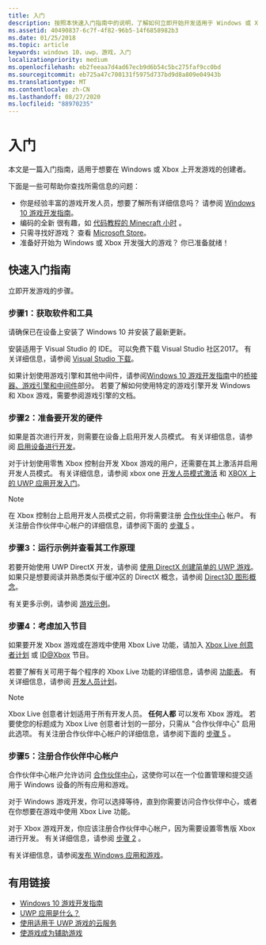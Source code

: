 ```yaml
---
title: 入门
description: 按照本快速入门指南中的说明，了解如何立即开始开发适用于 Windows 或 Xbox 的游戏。
ms.assetid: 40490837-6c7f-4f82-96b5-14f6858982b3
ms.date: 01/25/2018
ms.topic: article
keywords: windows 10，uwp，游戏，入门
localizationpriority: medium
ms.openlocfilehash: eb2feeaa7d4ad67ecb9d6b54c5bc275faf9cc0bd
ms.sourcegitcommit: eb725a47c700131f5975d737bd9d8a809e04943b
ms.translationtype: MT
ms.contentlocale: zh-CN
ms.lasthandoff: 08/27/2020
ms.locfileid: "88970235"
---
```

# <a name="getting-started"></a>入门

本文是一篇入门指南，适用于想要在 Windows 或 Xbox 上开发游戏的创建者。 

下面是一些可帮助你查找所需信息的问题：
* 你是经验丰富的游戏开发人员，想要了解所有详细信息吗？ 请参阅 [Windows 10 游戏开发指南](e2e.md)。
* 编码的全新 很有趣，如 [代码教程的 Minecraft 小时](https://code.org/minecraft) 。
* 只需寻找好游戏？ 查看 [Microsoft Store](https://www.microsoft.com/store)。
* 准备好开始为 Windows 或 Xbox 开发强大的游戏？  你已准备就绪！

## <a name="quick-start-guide"></a>快速入门指南

立即开发游戏的步骤。

### <a name="step-1-get-the-software-and-tools"></a>步骤1：获取软件和工具

请确保已在设备上安装了 Windows 10 并安装了最新更新。

安装适用于 Visual Studio 的 IDE。 可以免费下载 Visual Studio 社区2017。 有关详细信息，请参阅 [Visual Studio 下载](https://visualstudio.microsoft.com/downloads/)。

如果计划使用游戏引擎和其他中间件，请参阅[Windows 10 游戏开发指南](e2e.md)中的[桥接器、游戏引擎和中间件](e2e.md#bridges-game-engines-and-middleware)部分。 若要了解如何使用特定的游戏引擎开发 Windows 和 Xbox 游戏，需要参阅游戏引擎的文档。

### <a name="step-2-prepare-your-hardware-for-development"></a>步骤2：准备要开发的硬件

如果是首次进行开发，则需要在设备上启用开发人员模式。 有关详细信息，请参阅 [启用设备进行开发](../get-started/enable-your-device-for-development.md)。

对于计划使用零售 Xbox 控制台开发 Xbox 游戏的用户，还需要在其上激活并启用开发人员模式。 有关详细信息，请参阅 xbox one [开发人员模式激活](../xbox-apps/devkit-activation.md) 和 [XBOX 上的 UWP 应用开发入门](../xbox-apps/getting-started.md)。 

> [!Note]
> 在 Xbox 控制台上启用开发人员模式之前，你将需要注册 [合作伙伴中心](https://partner.microsoft.com/dashboard)  帐户。 有关注册合作伙伴中心帐户的详细信息，请参阅下面的 [步骤 5](#step-5-sign-up-for-a-partner-center-account) 。

### <a name="step-3-run-a-sample-and-see-how-it-works"></a>步骤3：运行示例并查看其工作原理

若要开始使用 UWP DirectX 开发，请参阅 [使用 DirectX 创建简单的 UWP 游戏](tutorial--create-your-first-uwp-directx-game.md)。 如果只是想要阅读并熟悉类似于缓冲区的 DirectX 概念，请参阅 [Direct3D 图形概念](../graphics-concepts/index.md)。

有关更多示例，请参阅 [游戏示例](e2e.md#game-samples)。

### <a name="step-4-consider-joining-a-program"></a>步骤4：考虑加入节目

如果要开发 Xbox 游戏或在游戏中使用 Xbox Live 功能，请加入 [Xbox Live 创意者计划](https://developer.microsoft.com/games/xbox/xboxlive/creator) 或 [ID@Xbox](https://www.xbox.com/Developers/id) 节目。 

若要了解有关可用于每个程序的 Xbox Live 功能的详细信息，请参阅 [功能表](https://docs.microsoft.com/gaming/xbox-live/developer-program-overview.md#feature-table)。 有关详细信息，请参阅 [开发人员计划](e2e.md#developer-programs)。

> [!Note]
> Xbox Live 创意者计划适用于所有开发人员。 **任何人都** 可以发布 Xbox 游戏。 若要使您的标题成为 Xbox Live 创意者计划的一部分，只需从 "合作伙伴中心" 启用此选项。 有关注册合作伙伴中心帐户的详细信息，请参阅下面的 [步骤 5](#step-5-sign-up-for-a-partner-center-account) 。

### <a name="step-5-sign-up-for-a-partner-center-account"></a>步骤5：注册合作伙伴中心帐户

合作伙伴中心帐户允许访问 [合作伙伴中心](https://partner.microsoft.com/dashboard)，这使你可以在一个位置管理和提交适用于 Windows 设备的所有应用和游戏。

对于 Windows 游戏开发，你可以选择等待，直到你需要访问合作伙伴中心，或者在你想要在游戏中使用 Xbox Live 功能。

对于 Xbox 游戏开发，你应该注册合作伙伴中心帐户，因为需要设置零售版 Xbox 进行开发。 有关详细信息，请参阅 [步骤 2](#step-2-prepare-your-hardware-for-development) 。

有关详细信息，请参阅[发布 Windows 应用和游戏](../publish/index.md)。

## <a name="useful-links"></a>有用链接

* [Windows 10 游戏开发指南](e2e.md)
* [UWP 应用是什么？](../get-started/universal-application-platform-guide.md)
* [使用适用于 UWP 游戏的云服务](cloud-for-games.md)
* [使游戏成为辅助游戏](accessibility-for-games.md)